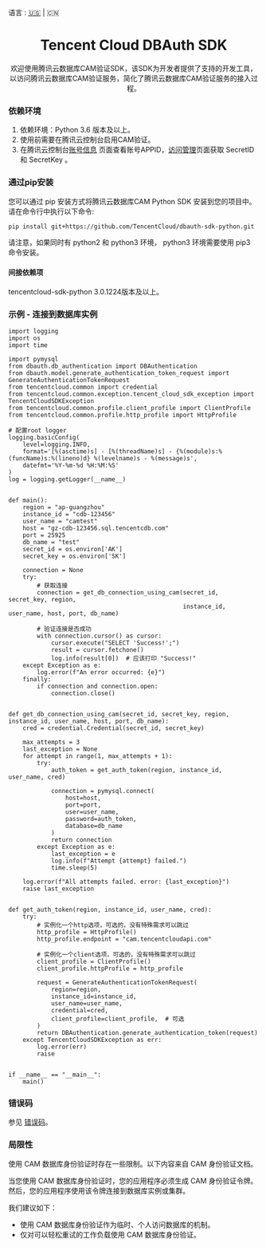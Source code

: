 语言 : [🇺🇸](./README.md) | 🇨🇳
<h1 align="center">Tencent Cloud DBAuth SDK</h1>
<div align="center">
欢迎使用腾讯云数据库CAM验证SDK，该SDK为开发者提供了支持的开发工具，以访问腾讯云数据库CAM验证服务，简化了腾讯云数据库CAM验证服务的接入过程。
</div>

### 依赖环境

1. 依赖环境：Python 3.6 版本及以上。
2. 使用前需要在腾讯云控制台启用CAM验证。
3. 在腾讯云控制台[账号信息](https://console.cloud.tencent.com/developer)
   页面查看账号APPID，[访问管理](https://console.cloud.tencent.com/cam/capi)页面获取 SecretID 和 SecretKey 。

### 通过pip安装

您可以通过 pip 安装方式将腾讯云数据库CAM Python SDK 安装到您的项目中。
请在命令行中执行以下命令:

```bash
pip install git+https://github.com/TencentCloud/dbauth-sdk-python.git
```

请注意，如果同时有 python2 和 python3 环境， python3 环境需要使用 pip3 命令安装。

#### 间接依赖项

tencentcloud-sdk-python 3.0.1224版本及以上。

### 示例 - 连接到数据库实例

```
import logging
import os
import time

import pymysql
from dbauth.db_authentication import DBAuthentication
from dbauth.model.generate_authentication_token_request import GenerateAuthenticationTokenRequest
from tencentcloud.common import credential
from tencentcloud.common.exception.tencent_cloud_sdk_exception import TencentCloudSDKException
from tencentcloud.common.profile.client_profile import ClientProfile
from tencentcloud.common.profile.http_profile import HttpProfile

# 配置root logger
logging.basicConfig(
    level=logging.INFO,
    format='[%(asctime)s] - [%(threadName)s] - {%(module)s:%(funcName)s:%(lineno)d} %(levelname)s - %(message)s',
    datefmt='%Y-%m-%d %H:%M:%S'
)
log = logging.getLogger(__name__)


def main():
    region = "ap-guangzhou"
    instance_id = "cdb-123456"
    user_name = "camtest"
    host = "gz-cdb-123456.sql.tencentcdb.com"
    port = 25925
    db_name = "test"
    secret_id = os.environ['AK']
    secret_key = os.environ['SK']

    connection = None
    try:
        # 获取连接
        connection = get_db_connection_using_cam(secret_id, secret_key, region,
                                                 instance_id, user_name, host, port, db_name)

        # 验证连接是否成功
        with connection.cursor() as cursor:
            cursor.execute("SELECT 'Success!';")
            result = cursor.fetchone()
            log.info(result[0])  # 应该打印 "Success!"
    except Exception as e:
        log.error(f"An error occurred: {e}")
    finally:
        if connection and connection.open:
            connection.close()


def get_db_connection_using_cam(secret_id, secret_key, region, instance_id, user_name, host, port, db_name):
    cred = credential.Credential(secret_id, secret_key)

    max_attempts = 3
    last_exception = None
    for attempt in range(1, max_attempts + 1):
        try:
            auth_token = get_auth_token(region, instance_id, user_name, cred)

            connection = pymysql.connect(
                host=host,
                port=port,
                user=user_name,
                password=auth_token,
                database=db_name
            )
            return connection
        except Exception as e:
            last_exception = e
            log.info(f"Attempt {attempt} failed.")
            time.sleep(5)

    log.error(f"All attempts failed. error: {last_exception}")
    raise last_exception


def get_auth_token(region, instance_id, user_name, cred):
    try:
        # 实例化一个http选项，可选的，没有特殊需求可以跳过
        http_profile = HttpProfile()
        http_profile.endpoint = "cam.tencentcloudapi.com"

        # 实例化一个client选项，可选的，没有特殊需求可以跳过
        client_profile = ClientProfile()
        client_profile.httpProfile = http_profile

        request = GenerateAuthenticationTokenRequest(
            region=region,
            instance_id=instance_id,
            user_name=user_name,
            credential=cred,
            client_profile=client_profile,  # 可选
        )
        return DBAuthentication.generate_authentication_token(request)
    except TencentCloudSDKException as err:
        log.error(err)
        raise


if __name__ == "__main__":
    main()

```

### 错误码

参见 [错误码](https://cloud.tencent.com/document/product/598/33168)。

### 局限性

使用 CAM 数据库身份验证时存在一些限制。以下内容来自 CAM
身份验证文档。

当您使用 CAM 数据库身份验证时，您的应用程序必须生成 CAM 身份验证令牌。然后，您的应用程序使用该令牌连接到数据库实例或集群。

我们建议如下：

* 使用 CAM 数据库身份验证作为临时、个人访问数据库的机制。
* 仅对可以轻松重试的工作负载使用 CAM 数据库身份验证。